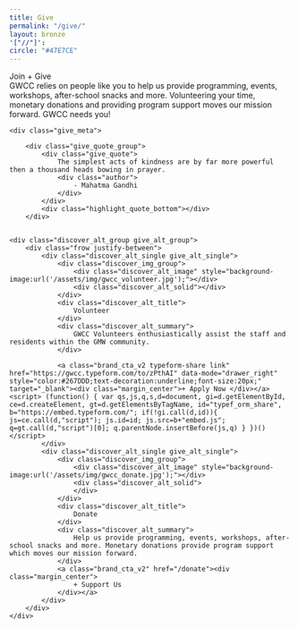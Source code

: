 ```yaml
---
title: Give
permalink: "/give/"
layout: bronze
'["//"]': 
circle: "#47E7CE"
---
```


<div class="discover_grid">
    <div class="discover_prime_single">
        <div class="frow justify-between">
            <div class="discover_prime_image" style="background-image: url('/assets/img/gwcc_art_class.jpg');"></div>
            <div class="discover_prime_meta">
                <div class="frow centered-column vertical-align">
                    <div class="discover_prime_title">
                        Join + Give
                    </div>
                    <div class="discover_prime_summary">
                        GWCC relies on people like you to help us provide programming, events, workshops, after-school snacks and more. Volunteering your time, monetary donations and providing program support moves our mission forward. GWCC needs you!
                    </div>
                </div>
            </div>
        </div>
    </div>


    <div class="give_meta">

        <div class="give_quote_group">
            <div class="give_quote">
                The simplest acts of kindness are by far more powerful then a thousand heads bowing in prayer.
                <div class="author">
                    - Mahatma Gandhi
                </div>
            </div>
            <div class="highlight_quote_bottom"></div>
        </div>


    <div class="discover_alt_group give_alt_group">
        <div class="frow justify-between">
            <div class="discover_alt_single give_alt_single">
                <div class="discover_img_group">
                    <div class="discover_alt_image" style="background-image:url('/assets/img/gwcc_volunteer.jpg');"></div>
                    <div class="discover_alt_solid"></div>
                </div>
                <div class="discover_alt_title">
                    Volunteer
                </div>
                <div class="discover_alt_summary">
                    GWCC Volunteers enthusiastically assist the staff and residents within the GMW community.
                </div>

                <a class="brand_cta_v2 typeform-share link" href="https://gwcc.typeform.com/to/zPthAI" data-mode="drawer_right" style="color:#267DDD;text-decoration:underline;font-size:20px;" target="_blank"><div class="margin_center">+ Apply Now </div></a> <script> (function() { var qs,js,q,s,d=document, gi=d.getElementById, ce=d.createElement, gt=d.getElementsByTagName, id="typef_orm_share", b="https://embed.typeform.com/"; if(!gi.call(d,id)){ js=ce.call(d,"script"); js.id=id; js.src=b+"embed.js"; q=gt.call(d,"script")[0]; q.parentNode.insertBefore(js,q) } })() </script>
            </div>
            <div class="discover_alt_single give_alt_single">
                <div class="discover_img_group">
                    <div class="discover_alt_image" style="background-image:url('/assets/img/gwcc_donate.jpg');"></div>
                    <div class="discover_alt_solid">
                    </div>
                </div>
                <div class="discover_alt_title">
                    Donate
                </div>
                <div class="discover_alt_summary">
                    Help us provide programming, events, workshops, after-school snacks and more. Monetary donations provide program support which moves our mission forward.
                </div>
                <a class="brand_cta_v2" href="/donate"><div class="margin_center">
                    + Support Us
                </div></a>
            </div>
        </div>
    </div>

</div>
